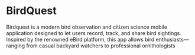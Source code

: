 # BirdQuest
Birdquest is a modern bird observation and citizen science mobile application designed to let users record, track, and share bird sightings. Inspired by the renowned eBird platform, this app allows bird enthusiasts—ranging from casual backyard watchers to professional ornithologists
